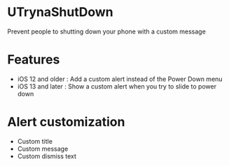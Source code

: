 # UTrynaShutDown
Prevent people to shutting down your phone with a custom message
# Features
- iOS 12 and older : Add a custom alert instead of the Power Down menu
- iOS 13 and later : Show a custom alert when you try to slide to power down
# Alert customization
- Custom title
- Custom message
- Custom dismiss text
